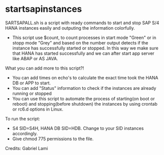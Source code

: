 # startsapinstances

SARTSAPALL.sh is a script with ready commands to start and stop SAP S/4 HANA instances easily and outputing the information colorfully.

- This script use $count, to count processes in start mode "Green" or in stopp mode "Grey" and based on the number output 
  detects if the instance has successfully started or stopped. In this way we make sure that HANA has started successfully and 
  we can after start app server like ABAP or AS JAVA.

What you can add more to this script?!

- You can add times on echo's to calculate the exact time took the HANA DB or APP to start.
- You can add "Status" information to check if the instances are already running or stopped
- You can use this script to automate the process of starting(on boot or reboot) and stopping(before shutdown) the instances by 
  using crontab or rc6.d options in Linux.

To run the script:

- S4 SID=S4H, HANA DB SID=HDB. Change to your SID instances accordingly.
- Give chmod 775 permissions to the file.

Credits:
Gabriel Lami
